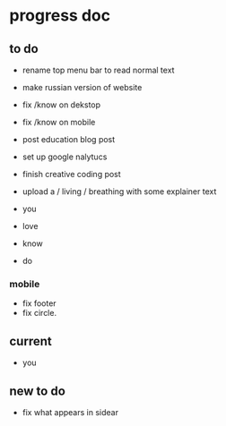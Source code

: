 # progress doc

## to do


- rename top menu bar to read normal text
- make russian version of website
- fix /know on dekstop
- fix /know on mobile
- post education blog post
- set up google nalytucs
- finish creative coding post
- upload a / living / breathing with some explainer text


- you
- love

- know
- do

### mobile

- fix footer
- fix circle.

## current

- you

## new to do

- fix what appears in sidear
